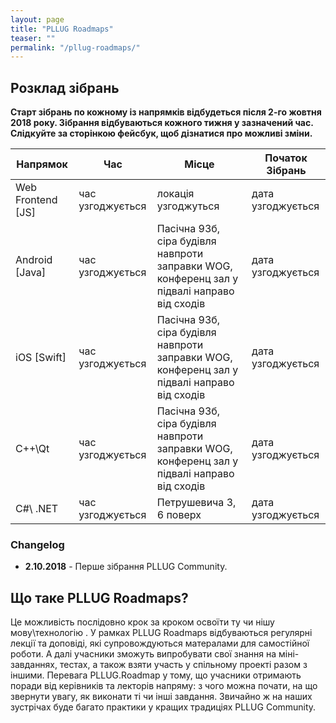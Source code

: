 ```yaml
---
layout: page
title: "PLLUG Roadmaps"
teaser: ""
permalink: "/pllug-roadmaps/"
---
```


## Розклад зібрань

**Старт зібрань по кожному із напрямків відбудеться після 2-го жовтня 2018 року. Зібрання відбуваються кожного тижня у зазначений час. Слідкуйте за сторінкою фейсбук, щоб дізнатися про можливі зміни.**

| Напрямок | Час | Місце | Початок Зібрань | 
| -- | -- | -- | -- |
| Web Frontend [JS] | час узгоджується | локація узгоджуться | дата узгоджується |
| Android [Java] | час узгоджується | Пасічна 93б, сіра будівля навпроти заправки WOG, конференц зал у підвалі направо від сходів | дата узгоджується |
| iOS [Swift] | час узгоджується | Пасічна 93б, сіра будівля навпроти заправки WOG, конференц зал у підвалі направо від сходів | дата узгоджується |
| C++\Qt | час узгоджується | Пасічна 93б, сіра будівля навпроти заправки WOG, конференц зал у підвалі направо від сходів | дата узгоджується |
| С#\ .NET | час узгоджується | Петрушевича 3, 6 поверх | дата узгоджується |

### Changelog
 * **2.10.2018** - Перше зібрання PLLUG Community.
  
 
## Що таке PLLUG Roadmaps?

Це можливість послідовно крок за кроком освоїти ту чи нішу мову\технологію . У рамках PLLUG Roadmaps відбуваються регулярні лекції та доповіді, які супровождуються матералами для самостійної роботи. А далі учасники зможуть випробувати свої знання на міні-завданнях, тестах, а також взяти участь у спільному проекті разом з іншими. Перевага PLLUG.Roadmap у тому, що учасники отримають поради від керівників та лекторів напряму: з чого можна почати, на що звернути увагу, як виконати ті чи інші завдання. Звичайно ж на наших зустрічах буде багато практики у кращих традиціях PLLUG Community.

